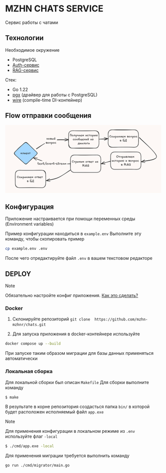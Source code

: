 # MZHN CHATS SERVICE

Сервис работы с чатами

## Технологии

Необходимое окружение

- PostgreSQL
- [Auth-сервис](https://github.com/mzhn-mzhnr/auth)
- [RAG-сервис](https://github.com/mzhn-mzhnr/ai)

Стек:

- Go 1.22
- [pgx](https://github.com/jackc/pgx) (драйвер для работы с PostgreSQL)
- [wire](https://github.com/google/wire) (compile-time DI-контейнер)

## Flow отправки сообщения

![flow](./.github/question-flow.png)

## Конфигурация

Приложение настраивается при помощи переменных среды (Environment variables)

Пример конфигурации находиться в `example.env`
Выполните эту команду, чтобы скопировать пример

```bash
cp example.env .env
```

После чего отредактируйте файл `.env` в вашем текстовом редакторе

## DEPLOY

> [!Note]
> Обязательно настройте конфиг приложения. [Как это сделать?](#конфигурация)

### Docker

1. Склонируйте репозиторий `git clone  https://github.com/mzhn-mzhnr/chats.git`

2. Для запуска приложения в docker-контейнере используйте

```bash
docker compose up --build
```

При запуске таким образом миграции для базы данных применяться автоматически

### Локальная сборка

Для локальной сборки был описан `Makefile`
Для сборки выполните команду

```bash
$ make
```

В результате в корне репозитория создасться папка `bin/` в которой будет расположен исполняемый файл `app.exe`

> [!Note]
> Для применения конфигурации в локальном режиме из `.env` используйте флаг `-local`

```bash
$ ./cmd/app.exe -local
```

Для применения миграции требуется выполнить команду

```bash
go run ./cmd/migrator/main.go
```
